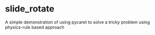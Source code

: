 # slide_rotate
A simple demonstration of using pycaret to solve a tricky problem using physics-rule based approach
